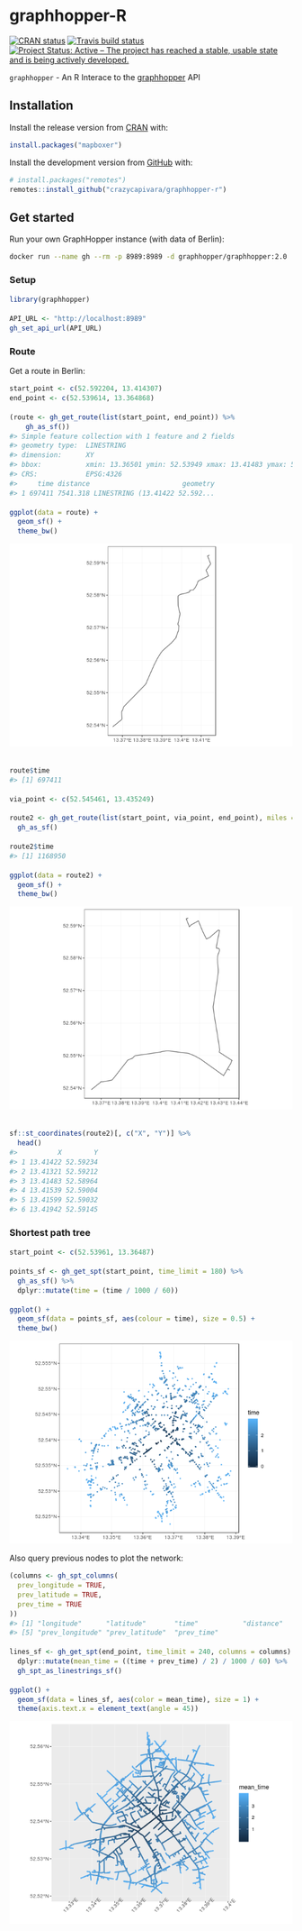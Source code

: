 
<!-- README.md is generated from README.Rmd. Please edit that file -->
graphhopper-R
=============

<!-- badges: start -->
[![CRAN status](https://www.r-pkg.org/badges/version/graphhopper)](https://CRAN.R-project.org/package=graphhopper) [![Travis build status](https://travis-ci.org/crazycapivara/graphhopper-r.svg?branch=master)](https://travis-ci.org/crazycapivara/graphhopper-r) [![Project Status: Active – The project has reached a stable, usable state and is being actively developed.](https://www.repostatus.org/badges/latest/active.svg)](https://www.repostatus.org/#active) <!-- badges: end -->

`graphhopper` - An R Interace to the [graphhopper](https://www.graphhopper.com/) API

Installation
------------

Install the release version from [CRAN](https://cran.r-project.org/) with:

``` r
install.packages("mapboxer")
```

Install the development version from [GitHub](https://github.com/) with:

``` r
# install.packages("remotes")
remotes::install_github("crazycapivara/graphhopper-r")
```

Get started
-----------

Run your own GraphHopper instance (with data of Berlin):

``` bash
docker run --name gh --rm -p 8989:8989 -d graphhopper/graphhopper:2.0
```

### Setup

``` r
library(graphhopper)

API_URL <- "http://localhost:8989"
gh_set_api_url(API_URL)
```

### Route

Get a route in Berlin:

``` r
start_point <- c(52.592204, 13.414307)
end_point <- c(52.539614, 13.364868)

(route <- gh_get_route(list(start_point, end_point)) %>%
    gh_as_sf())
#> Simple feature collection with 1 feature and 2 fields
#> geometry type:  LINESTRING
#> dimension:      XY
#> bbox:           xmin: 13.36501 ymin: 52.53949 xmax: 13.41483 ymax: 52.59234
#> CRS:            EPSG:4326
#>     time distance                       geometry
#> 1 697411 7541.318 LINESTRING (13.41422 52.592...

ggplot(data = route) +
  geom_sf() +
  theme_bw()
```

![](man/figures/README-route-example-1.png)

``` r

route$time
#> [1] 697411

via_point <- c(52.545461, 13.435249)

route2 <- gh_get_route(list(start_point, via_point, end_point), miles = TRUE) %>%
  gh_as_sf()

route2$time
#> [1] 1168950

ggplot(data = route2) +
  geom_sf() +
  theme_bw()
```

![](man/figures/README-route-example-2.png)

``` r

sf::st_coordinates(route2)[, c("X", "Y")] %>%
  head()
#>          X        Y
#> 1 13.41422 52.59234
#> 2 13.41321 52.59212
#> 3 13.41483 52.58964
#> 4 13.41539 52.59004
#> 5 13.41599 52.59032
#> 6 13.41942 52.59145
```

### Shortest path tree

``` r
start_point <- c(52.53961, 13.36487)

points_sf <- gh_get_spt(start_point, time_limit = 180) %>%
  gh_as_sf() %>%
  dplyr::mutate(time = (time / 1000 / 60))

ggplot() +
  geom_sf(data = points_sf, aes(colour = time), size = 0.5) +
  theme_bw()
```

![](man/figures/README-spt-example-1.png)

Also query previous nodes to plot the network:

``` r
(columns <- gh_spt_columns(
  prev_longitude = TRUE,
  prev_latitude = TRUE,
  prev_time = TRUE
))
#> [1] "longitude"      "latitude"       "time"           "distance"      
#> [5] "prev_longitude" "prev_latitude"  "prev_time"

lines_sf <- gh_get_spt(end_point, time_limit = 240, columns = columns) %>%
  dplyr::mutate(mean_time = ((time + prev_time) / 2) / 1000 / 60) %>%
  gh_spt_as_linestrings_sf()

ggplot() +
  geom_sf(data = lines_sf, aes(color = mean_time), size = 1) +
  theme(axis.text.x = element_text(angle = 45))
```

![](man/figures/README-unnamed-chunk-1-1.png)
